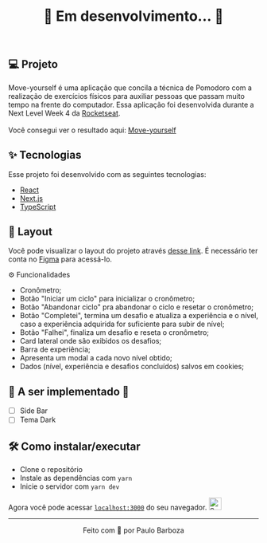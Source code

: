 <h1 align="center">
    🚧 Em desenvolvimento... 🚧
</h1>

<br>

## 💻 Projeto

Move-yourself é uma aplicação que concila a técnica de Pomodoro com a realização de exercícios físicos para auxiliar pessoas que passam muito tempo na frente do computador.
Essa aplicação foi desenvolvida durante a Next Level Week 4 da <a href="https://rocketseat.com.br/">Rocketseat</a>.</br></br>
Você consegui ver o resultado aqui: <a href="https://moveyourself-phi.vercel.app/">Move-yourself</a>


## ✨ Tecnologias

Esse projeto foi desenvolvido com as seguintes tecnologias:

- [React](https://pt-br.reactjs.org/)
- [Next.js](https://nextjs.org/)
- [TypeScript](https://www.typescriptlang.org/)

## 🔖 Layout

Você pode visualizar o layout do projeto através [desse link](https://www.figma.com/file/ge20pu3ofMOKoliUyKx1Nl/Move.it-1.0). É necessário ter conta no [Figma](http://figma.com/) para acessá-lo.

:gear: Funcionalidades

<ul>
  <li>Cronômetro;</li>
  <li>Botão "Iniciar um ciclo" para inicializar o cronômetro;</li>
  <li>Botão "Abandonar ciclo" pra abandonar o ciclo e resetar o cronômetro;</li>
  <li>Botão "Completei", termina um desafio e atualiza a experiência e o nível, caso a experiência adquirida for suficiente para subir de nível;</li>
  <li>Botão "Falhei", finaliza um desafio e reseta o cronômetro;</li>
  <li>Card lateral onde são exibidos os desafios;</li>
  <li>Barra de experiência;</li>
  <li>Apresenta um modal a cada novo nível obtido;</li>
  <li>Dados (nível, experiência e desafios concluídos) salvos em cookies;</li>
</ul>

<h2>🚧 A ser implementado 🚧</h2>

- [ ] Side Bar
- [ ] Tema Dark

## 🛠️ Como instalar/executar

- Clone o repositório
- Instale as dependências com `yarn`
- Inicie o servidor com `yarn dev`

Agora você pode acessar [`localhost:3000`](http://localhost:3000) do seu navegador. <img width="25" src="https://emojis.slackmojis.com/emojis/images/1531849430/4246/blob-sunglasses.gif?1531849430" alt="Sunglasses emoji" /></p>

---
<p align="center">Feito com 💖 por Paulo Barboza</p>
